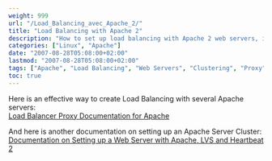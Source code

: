 ```yaml
---
weight: 999
url: "/Load_Balancing_avec_Apache_2/"
title: "Load Balancing with Apache 2"
description: "How to set up load balancing with Apache 2 web servers, including proxy balancer module and clustering configuration."
categories: ["Linux", "Apache"]
date: "2007-08-28T05:08:00+02:00"
lastmod: "2007-08-28T05:08:00+02:00"
tags: ["Apache", "Load Balancing", "Web Servers", "Clustering", "Proxy", "Network", "Servers"]
toc: true
---
```


Here is an effective way to create Load Balancing with several Apache servers:  
[Load Balancer Proxy Documentation for Apache](/pdf/apache_mod_proxy_balancer.pdf)

And here is another documentation on setting up an Apache Server Cluster:  
[Documentation on Setting up a Web Server with Apache, LVS and Heartbeat 2](/pdf/setup_web_server_cluster.pdf)
